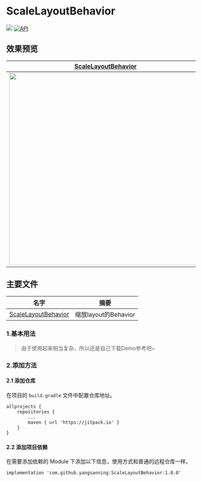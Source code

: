 # ScaleLayoutBehavior
[![](https://jitpack.io/v/yangsanning/ScaleLayoutBehavior.svg)](https://jitpack.io/#yangsanning/ScaleLayoutBehavior)
[![API](https://img.shields.io/badge/API-19%2B-orange.svg?style=flat)](https://android-arsenal.com/api?level=19)

## 效果预览

| [ScaleLayoutBehavior]                      |
| ------------------------------- |
| [<img src="images/image.gif" height="512"/>][ScaleLayoutBehavior] |


## 主要文件
| 名字             | 摘要           |
| ---------------- | -------------- |
|[ScaleLayoutBehavior]  | 缩放layout的Behavior |

### 1.基本用法 
> 由于使用起来相当复杂，所以还是自己下载Demo参考吧~

### 2.添加方法

#### 2.1 添加仓库

在项目的 `build.gradle` 文件中配置仓库地址。

```android
allprojects {
	repositories {
		...
		maven { url 'https://jitpack.io' }
	}
}
```

#### 2.2 添加项目依赖

在需要添加依赖的 Module 下添加以下信息，使用方式和普通的远程仓库一样。

```android
implementation 'com.github.yangsanning:ScaleLayoutBehavior:1.0.0'
```

[ScaleLayoutBehavior]:https://github.com/yangsanning/ScaleLayoutBehavior/blob/master/scalelayoutbehavior/src/main/java/ysn/com/behavior/scalelayout/ScaleLayoutBehavior.java
